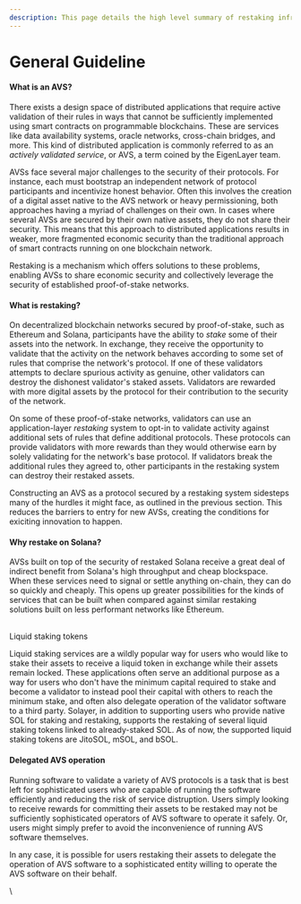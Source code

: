 ```yaml
---
description: This page details the high level summary of restaking infrastructure.
---
```


# General Guideline

#### What is an AVS?[​](https://docs.solayer.org/overview/basics#what-is-an-avs) <a href="#what-is-an-avs" id="what-is-an-avs"></a>

There exists a design space of distributed applications that require active validation of their rules in ways that cannot be sufficiently implemented using smart contracts on programmable blockchains. These are services like data availability systems, oracle networks, cross-chain bridges, and more. This kind of distributed application is commonly referred to as an _actively validated service_, or AVS, a term coined by the EigenLayer team.

AVSs face several major challenges to the security of their protocols. For instance, each must bootstrap an independent network of protocol participants and incentivize honest behavior. Often this involves the creation of a digital asset native to the AVS network or heavy permissioning, both approaches having a myriad of challenges on their own. In cases where several AVSs are secured by their own native assets, they do not share their security. This means that this approach to distributed applications results in weaker, more fragmented economic security than the traditional approach of smart contracts running on one blockchain network.

Restaking is a mechanism which offers solutions to these problems, enabling AVSs to share economic security and collectively leverage the security of established proof-of-stake networks.

#### What is restaking?[​](https://docs.solayer.org/overview/basics#what-is-restaking) <a href="#what-is-restaking" id="what-is-restaking"></a>

On decentralized blockchain networks secured by proof-of-stake, such as Ethereum and Solana, participants have the ability to _stake_ some of their assets into the network. In exchange, they receive the opportunity to validate that the activity on the network behaves according to some set of rules that comprise the network's protocol. If one of these validators attempts to declare spurious activity as genuine, other validators can destroy the dishonest validator's staked assets. Validators are rewarded with more digital assets by the protocol for their contribution to the security of the network.

On some of these proof-of-stake networks, validators can use an application-layer _restaking_ system to opt-in to validate activity against additional sets of rules that define additional protocols. These protocols can provide validators with more rewards than they would otherwise earn by solely validating for the network's base protocol. If validators break the additional rules they agreed to, other participants in the restaking system can destroy their restaked assets.

Constructing an AVS as a protocol secured by a restaking system sidesteps many of the hurdles it might face, as outlined in the previous section. This reduces the barriers to entry for new AVSs, creating the conditions for exiciting innovation to happen.

#### Why restake on Solana?[​](https://docs.solayer.org/overview/basics#why-restake-on-solana) <a href="#why-restake-on-solana" id="why-restake-on-solana"></a>

AVSs built on top of the security of restaked Solana receive a great deal of indirect benefit from Solana's high throughput and cheap blockspace. When these services need to signal or settle anything on-chain, they can do so quickly and cheaply. This opens up greater possibilities for the kinds of services that can be built when compared against similar restaking solutions built on less performant networks like Ethereum.

[\
](https://docs.solayer.org/category/overview)Liquid staking tokens[​](https://docs.solayer.org/overview/additional-features#liquid-staking-tokens)

Liquid staking services are a wildly popular way for users who would like to stake their assets to receive a liquid token in exchange while their assets remain locked. These applications often serve an additional purpose as a way for users who don't have the minimum capital required to stake and become a validator to instead pool their capital with others to reach the minimum stake, and often also delegate operation of the validator software to a third party. Solayer, in addition to supporting users who provide native SOL for staking and restaking, supports the restaking of several liquid staking tokens linked to already-staked SOL. As of now, the supported liquid staking tokens are JitoSOL, mSOL, and bSOL.

#### Delegated AVS operation[​](https://docs.solayer.org/overview/additional-features#delegated-avs-operation) <a href="#delegated-avs-operation" id="delegated-avs-operation"></a>

Running software to validate a variety of AVS protocols is a task that is best left for sophisticated users who are capable of running the software efficiently and reducing the risk of service distruption. Users simply looking to receive rewards for committing their assets to be restaked may not be sufficiently sophisticated operators of AVS software to operate it safely. Or, users might simply prefer to avoid the inconvenience of running AVS software themselves.

In any case, it is possible for users restaking their assets to delegate the operation of AVS software to a sophisticated entity willing to operate the AVS software on their behalf.

\
